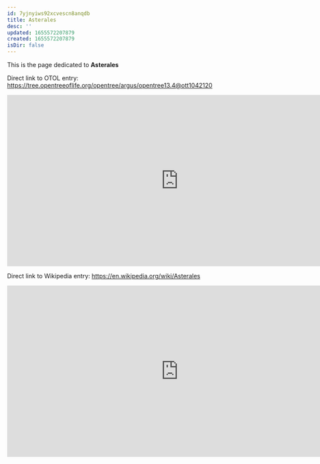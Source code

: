 ```yaml
---
id: 7yjnyiws92xcvescn8anqdb
title: Asterales
desc: ''
updated: 1655572207879
created: 1655572207879
isDir: false
---
```

This is the page dedicated to **Asterales**


Direct link to OTOL entry: https://tree.opentreeoflife.org/opentree/argus/opentree13.4@ott1042120



<html>
    <body>
    <iframe src="https://tree.opentreeoflife.org/opentree/argus/opentree13.4@ott1042120"
    width="800" height="400" frameborder="0" allowfullscreen> </iframe>
    </body>
</html>
    


Direct link to Wikipedia entry: https://en.wikipedia.org/wiki/Asterales



<html>
    <body>
    <iframe src="https://en.wikipedia.org/wiki/Asterales"
    width="800" height="400" frameborder="0" allowfullscreen> </iframe>
    </body>
</html>
    
